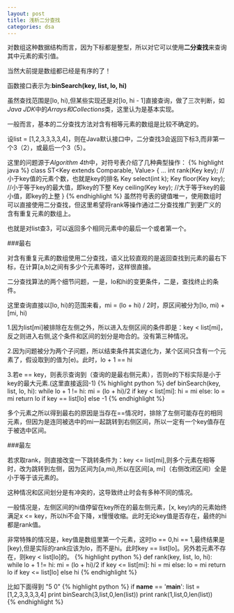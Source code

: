 ```yaml
---
layout: post
title: 浅析二分查找
categories: dsa
---
```


对数组这种数据结构而言，因为下标都是整型，所以对它可以使用**二分查找**来查询其中元素的索引值。

当然大前提是数组都已经是有序的了！

函数接口表示为:**binSearch(key, list, lo, hi)**

虽然查找范围是[lo, hi),但某些实现还是对[lo, hi - 1]直接查询，做了三次判断，如*Java JDK*中的*Arrays和Collections*类，这里认为是基本实现。

一般而言，基本的二分查找方法对含有相等元素的数组是比较不确定的。

设list = [1,2,3,3,3,3,4]，则在Java默认接口中，二分查找3会返回下标3,而非第一个3（2），或最后一个3（5）。


这里的问题源于*Algorithm 4th*中，对符号表介绍了几种典型操作：
{% highlight java %}
	class ST<Key extends Comparable<key>, Value> {
		...
		int rank(Key key);	//小于key值的元素个数，也就是key的排名
		Key select(int k);
		Key floor(Key key);	//小于等于key的最大值，即key的下整
		Key ceiling(Key key); //大于等于key的最小值，即key的上整
	}
{% endhighlight %}
虽然符号表的键值唯一，使用数组时可以直接使用二分查找，但这里希望将rank等操作通过二分查找推广到更广义的含有重复元素的数组上。

也就是对list查3，可以返回多个相同元素中的最后一个或者第一个。

###最右

对含有重复元素的数组使用二分查找，语义比较直观的是返回查找到元素的最右下标，在计算[a,b)之间有多少个元素等时，这样很直接。

二分查找算法的两个细节问题，一是，lo和hi的变更条件，二是，查找终止的条件。

这里查询直接以[lo, hi)的范围来看，mi = (lo + hi) / 2时，原区间被分为[lo, mi) + [mi, hi)

1.因为list[mi]被排除在左侧之外，所以进入左侧区间的条件即是：key < list[mi]，反之则进入右侧,这个条件和区间的划分是吻合的。没有第三种情况。

2.因为问题被分为两个子问题，所以结束条件其实退化为，某个区间只含有一个元素了，假设取到的值为[e)。此时，lo + 1 == hi

3.若e == key，则表示查询到（查询的是最右侧元素），否则e的下标实际是小于key的最大元素.(这里直接返回-1)
{% highlight python %}
	def binSearch(key, list, lo, hi):
	while lo + 1 != hi:
		mi = (lo + hi)/2
		if key < list[mi]:
			hi = mi
		else:
			lo = mi
	return lo if key == list[lo] else -1
{% endhighlight %}

多个元素之所以得到最右的原因是当存在==情况时，排除了左侧可能存在的相同元素，但因为是连同被选中的mi一起跳转到右侧区间，所以一定有一个key值存在于被选中区间。

###最左

若求取rank，则直接改变一下跳转条件为：key <= list[mi],则多个元素在相等时，改为跳转到左侧，因为区间为[a,mi),所以在区间[a, mi]（右侧改闭区间）全是小于等于该元素的。

这种情况和区间划分是有冲突的，这导致终止时会有多种不同的情况。

一般情况是，左侧区间的hi值停留在key所在的最左侧元素，[x, key)内的元素始终满足x <= key，所以hi不会下降，x慢慢收缩。此时无论key值是否存在，最终的hi都是rank值。

非常特殊的情况是，key值是数组里第一个元素，这时lo == 0,hi == 1,最终结果是[key),但是实际的rank应该为lo，而不是hi。此时key == list[lo]。另外若元素不存在，则key < list[lo]的。
{% highlight python %}
	def rank(key, list, lo, hi):
		while lo + 1 != hi:
			mi = (lo + hi)/2
			if key <= list[mi]:
				hi = mi
			else:
				lo = mi
		return lo if key <= list[lo] else hi
{% endhighlight %}

比如下面得到 "5 0"
{% highlight python %}
	if __name__ == '__main__':
		list = [1,2,3,3,3,3,4]
		print binSearch(3,list,0,len(list))
		print rank(1,list,0,len(list))		
{% endhighlight %}